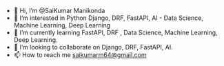 - 👋 Hi, I’m @SaiKumar Manikonda
- 👀 I’m interested in Python Django, DRF, FastAPI, AI - Data Science, Machine Learning, Deep Learning 
- 🌱 I’m currently learning FastAPI, DRF , Data Science, Machine Learning, Deep Learning.
- 💞️ I’m looking to collaborate on Django, DRF, FastAPI, AI.
- 📫 How to reach me saikumarm64@gmail.com

<!---
SaiKumarm238/SaiKumarm238 is a ✨ special ✨ repository because its `README.md` (this file) appears on your GitHub profile.
You can click the Preview link to take a look at your changes.
--->
